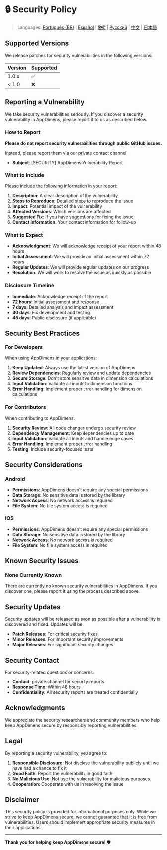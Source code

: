 # 🔒 Security Policy

> Languages: [Português (BR)](LANG/pt-BR/SECURITY.md) | [Español](LANG/es/SECURITY.md) | [हिन्दी](LANG/hi/SECURITY.md) | [Русский](LANG/ru/SECURITY.md) | [中文](LANG/zh/SECURITY.md) | [日本語](LANG/ja/SECURITY.md)

## Supported Versions

We release patches for security vulnerabilities in the following versions:

| Version | Supported          |
| ------- | ------------------ |
| 1.0.x   | :white_check_mark: |
| < 1.0   | :x:                |

## Reporting a Vulnerability

We take security vulnerabilities seriously. If you discover a security vulnerability in AppDimens, please report it to us as described below.

### How to Report

**Please do not report security vulnerabilities through public GitHub issues.**

Instead, please report them via our private contact channel.

- **Subject**: [SECURITY] AppDimens Vulnerability Report

### What to Include

Please include the following information in your report:

1. **Description**: A clear description of the vulnerability
2. **Steps to Reproduce**: Detailed steps to reproduce the issue
3. **Impact**: Potential impact of the vulnerability
4. **Affected Versions**: Which versions are affected
5. **Suggested Fix**: If you have suggestions for fixing the issue
6. **Contact Information**: Your contact information for follow-up

### What to Expect

- **Acknowledgment**: We will acknowledge receipt of your report within 48 hours
- **Initial Assessment**: We will provide an initial assessment within 72 hours
- **Regular Updates**: We will provide regular updates on our progress
- **Resolution**: We will work to resolve the issue as quickly as possible

### Disclosure Timeline

- **Immediate**: Acknowledge receipt of the report
- **72 hours**: Initial assessment and response
- **7 days**: Detailed analysis and impact assessment
- **30 days**: Fix development and testing
- **45 days**: Public disclosure (if applicable)

## Security Best Practices

### For Developers

When using AppDimens in your applications:

1. **Keep Updated**: Always use the latest version of AppDimens
2. **Review Dependencies**: Regularly review and update dependencies
3. **Secure Storage**: Don't store sensitive data in dimension calculations
4. **Input Validation**: Validate all inputs to dimension functions
5. **Error Handling**: Implement proper error handling for dimension calculations

### For Contributors

When contributing to AppDimens:

1. **Security Review**: All code changes undergo security review
2. **Dependency Management**: Keep dependencies up to date
3. **Input Validation**: Validate all inputs and handle edge cases
4. **Error Handling**: Implement proper error handling
5. **Testing**: Include security-focused tests

## Security Considerations

### Android

- **Permissions**: AppDimens doesn't require any special permissions
- **Data Storage**: No sensitive data is stored by the library
- **Network Access**: No network access is required
- **File System**: No file system access is required

### iOS

- **Permissions**: AppDimens doesn't require any special permissions
- **Data Storage**: No sensitive data is stored by the library
- **Network Access**: No network access is required
- **File System**: No file system access is required

## Known Security Issues

### None Currently Known

There are currently no known security vulnerabilities in AppDimens. If you discover one, please report it using the process described above.

## Security Updates

Security updates will be released as soon as possible after a vulnerability is discovered and fixed. Updates will be:

- **Patch Releases**: For critical security fixes
- **Minor Releases**: For important security improvements
- **Major Releases**: For significant security changes

## Security Contact

For security-related questions or concerns:

- **Contact**: private channel for security reports
- **Response Time**: Within 48 hours
- **Confidentiality**: All security reports are treated confidentially

## Acknowledgments

We appreciate the security researchers and community members who help keep AppDimens secure by responsibly reporting vulnerabilities.

## Legal

By reporting a security vulnerability, you agree to:

1. **Responsible Disclosure**: Not disclose the vulnerability publicly until we have had a chance to fix it
2. **Good Faith**: Report the vulnerability in good faith
3. **No Malicious Use**: Not use the vulnerability for malicious purposes
4. **Cooperation**: Cooperate with us in resolving the issue

## Disclaimer

This security policy is provided for informational purposes only. While we strive to keep AppDimens secure, we cannot guarantee that it is free from vulnerabilities. Users should implement appropriate security measures in their applications.

---

**Thank you for helping keep AppDimens secure!** 🛡️
